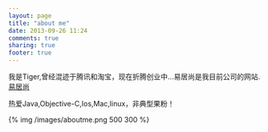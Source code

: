 ```yaml
---
layout: page
title: "about me"
date: 2013-09-26 11:24
comments: true
sharing: true
footer: true
---
```


我是Tiger,曾经混迹于腾讯和淘宝，现在折腾创业中...易居尚是我目前公司的网站.[易居尚](http://www.ejushang.com)  

热爱Java,Objective-C,Ios,Mac,linux，非典型果粉！
 
{% img /images/aboutme.png 500 300 %}    
 





